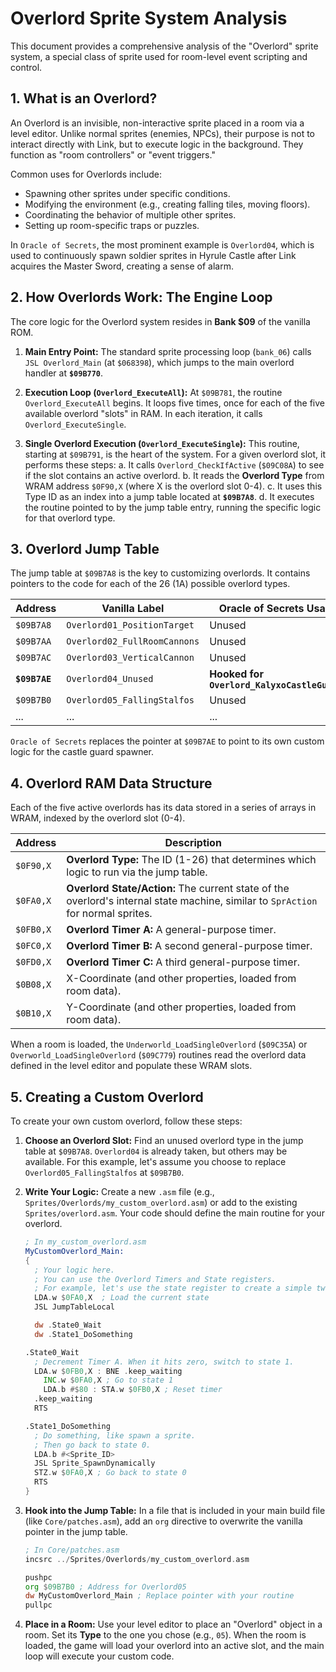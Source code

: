 # Overlord Sprite System Analysis

This document provides a comprehensive analysis of the "Overlord" sprite system, a special class of sprite used for room-level event scripting and control.

## 1. What is an Overlord?

An Overlord is an invisible, non-interactive sprite placed in a room via a level editor. Unlike normal sprites (enemies, NPCs), their purpose is not to interact directly with Link, but to execute logic in the background. They function as "room controllers" or "event triggers."

Common uses for Overlords include:
- Spawning other sprites under specific conditions.
- Modifying the environment (e.g., creating falling tiles, moving floors).
- Coordinating the behavior of multiple other sprites.
- Setting up room-specific traps or puzzles.

In `Oracle of Secrets`, the most prominent example is `Overlord04`, which is used to continuously spawn soldier sprites in Hyrule Castle after Link acquires the Master Sword, creating a sense of alarm.

## 2. How Overlords Work: The Engine Loop

The core logic for the Overlord system resides in **Bank $09** of the vanilla ROM.

1.  **Main Entry Point:** The standard sprite processing loop (`bank_06`) calls `JSL Overlord_Main` (at `$068398`), which jumps to the main overlord handler at **`$09B770`**.

2.  **Execution Loop (`Overlord_ExecuteAll`):** At `$09B781`, the routine `Overlord_ExecuteAll` begins. It loops five times, once for each of the five available overlord "slots" in RAM. In each iteration, it calls `Overlord_ExecuteSingle`.

3.  **Single Overlord Execution (`Overlord_ExecuteSingle`):** This routine, starting at `$09B791`, is the heart of the system. For a given overlord slot, it performs these steps:
    a. It calls `Overlord_CheckIfActive` (`$09C08A`) to see if the slot contains an active overlord.
    b. It reads the **Overlord Type** from WRAM address `$0F90,X` (where X is the overlord slot 0-4).
    c. It uses this Type ID as an index into a jump table located at **`$09B7A8`**.
    d. It executes the routine pointed to by the jump table entry, running the specific logic for that overlord type.

## 3. Overlord Jump Table

The jump table at `$09B7A8` is the key to customizing overlords. It contains pointers to the code for each of the 26 (1A) possible overlord types.

| Address | Vanilla Label | Oracle of Secrets Usage |
|---|---|---|
| `$09B7A8` | `Overlord01_PositionTarget` | Unused |
| `$09B7AA` | `Overlord02_FullRoomCannons` | Unused |
| `$09B7AC` | `Overlord03_VerticalCannon` | Unused |
| **`$09B7AE`** | `Overlord04_Unused` | **Hooked for `Overlord_KalyxoCastleGuards`** |
| `$09B7B0` | `Overlord05_FallingStalfos` | Unused |
| ... | ... | ... |

`Oracle of Secrets` replaces the pointer at `$09B7AE` to point to its own custom logic for the castle guard spawner.

## 4. Overlord RAM Data Structure

Each of the five active overlords has its data stored in a series of arrays in WRAM, indexed by the overlord slot (0-4).

| Address | Description |
|---|---|
| `$0F90,X` | **Overlord Type:** The ID (1-26) that determines which logic to run via the jump table.
| `$0FA0,X` | **Overlord State/Action:** The current state of the overlord's internal state machine, similar to `SprAction` for normal sprites.
| `$0FB0,X` | **Overlord Timer A:** A general-purpose timer.
| `$0FC0,X` | **Overlord Timer B:** A second general-purpose timer.
| `$0FD0,X` | **Overlord Timer C:** A third general-purpose timer.
| `$0B08,X` | X-Coordinate (and other properties, loaded from room data).
| `$0B10,X` | Y-Coordinate (and other properties, loaded from room data).

When a room is loaded, the `Underworld_LoadSingleOverlord` (`$09C35A`) or `Overworld_LoadSingleOverlord` (`$09C779`) routines read the overlord data defined in the level editor and populate these WRAM slots.

## 5. Creating a Custom Overlord

To create your own custom overlord, follow these steps:

1.  **Choose an Overlord Slot:** Find an unused overlord type in the jump table at `$09B7A8`. `Overlord04` is already taken, but others may be available. For this example, let's assume you choose to replace `Overlord05_FallingStalfos` at `$09B7B0`.

2.  **Write Your Logic:** Create a new `.asm` file (e.g., `Sprites/Overlords/my_custom_overlord.asm`) or add to the existing `Sprites/overlord.asm`. Your code should define the main routine for your overlord.

    ```asm
    ; In my_custom_overlord.asm
    MyCustomOverlord_Main:
    {
      ; Your logic here.
      ; You can use the Overlord Timers and State registers.
      ; For example, let's use the state register to create a simple two-state machine.
      LDA.w $0FA0,X  ; Load the current state
      JSL JumpTableLocal

      dw .State0_Wait
      dw .State1_DoSomething

    .State0_Wait
      ; Decrement Timer A. When it hits zero, switch to state 1.
      LDA.w $0FB0,X : BNE .keep_waiting
        INC.w $0FA0,X ; Go to state 1
        LDA.b #$80 : STA.w $0FB0,X ; Reset timer
      .keep_waiting
      RTS

    .State1_DoSomething
      ; Do something, like spawn a sprite.
      ; Then go back to state 0.
      LDA.b #<Sprite_ID>
      JSL Sprite_SpawnDynamically
      STZ.w $0FA0,X ; Go back to state 0
      RTS
    }
    ```

3.  **Hook into the Jump Table:** In a file that is included in your main build file (like `Core/patches.asm`), add an `org` directive to overwrite the vanilla pointer in the jump table.

    ```asm
    ; In Core/patches.asm
    incsrc ../Sprites/Overlords/my_custom_overlord.asm

    pushpc
    org $09B7B0 ; Address for Overlord05
    dw MyCustomOverlord_Main ; Replace pointer with your routine
    pullpc
    ```

4.  **Place in a Room:** Use your level editor to place an "Overlord" object in a room. Set its **Type** to the one you chose (e.g., `05`). When the room is loaded, the game will load your overlord into an active slot, and the main loop will execute your custom code.
